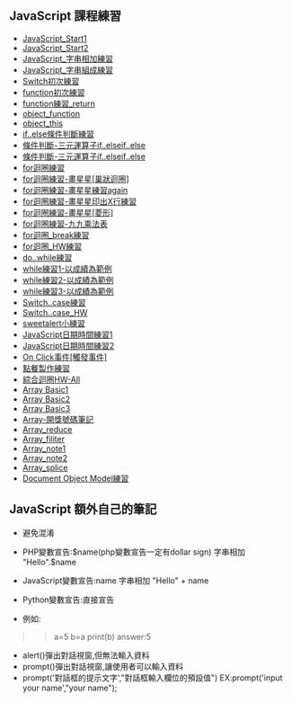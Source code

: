 ## JavaScript 課程練習
<ul>
    <li><a href="./star_class_console/js_s2022051206.html">JavaScript_Start1</a></li>
    <li><a href="./star_class_console/jsme_0518__star.html">JavaScript_Start2</a></li>
    <li><a href="./star_class_console/js_s20220512008.html">JavaScript_字串相加練習</a></li>
    <li><a href="./date/js_practice01.html">JavaScript_字串組成練習</a></li>
    <li><a href="./star_class_console/js_save0518_switch.html">Switch初次練習</a></li>
    <li><a href="./star_class_console/js_function.html">function初次練習</a></li>
    <li><a href="./function/js_function01_0606.html">function練習_return</a></li>
    <li><a href="./function/js_object_function_0615.html">object_function</a></li>
    <li><a href="./object_this/js_061601.html">object_this</a></li>
    <li><a href="./if_else/js_0526practice02.html">if..else條件判斷練習</a></li>
    <li><a href="./if_else/js_0526practice03.html">條件判斷-三元運算子if..elseif..else</a></li>
    <li><a href="./if_elseif_else/js_0526practice04.html">條件判斷-三元運算子if..elseif..else</a></li>
    <li><a href="./for/js_0601_for_i_up.html">for迴圈練習</a></li>
    <li><a href="./for/js_0601_for_i_up02.html">for迴圈練習-畫星星[巢狀迴圈]</a></li>
    <li><a href="./for/js_0601practice05_for_loop.html">for迴圈練習-畫星星練習again</a></li>
    <li><a href="./for/js_0601practice04_for.html">for迴圈練習-畫星星印出X行練習</a></li>
    <li><a href="./star/js_0601_for_practice01.html">for迴圈練習-畫星星[菱形]</a></li>
    <li><a href="./star/js_0602_practice_99.html">for迴圈練習-九九乘法表</a></li>
    <li><a href="./star/js_0602_practice_break.html">for迴圈_break練習</a></li>
    <li><a href="./star/js_0602_practice_hw.html">for迴圈_HW練習</a></li>
    <li><a href="./dowhile/js_0608_practice07_dowhile.html">do..while練習</a></li>
    <li><a href="js_0608_practice01_while.html">while練習1-以成績為範例</a></li>
    <li><a href="js_0608_practice02-03_while.html">while練習2-以成績為範例</a></li>
    <li><a href="js_0608_practice04_while.html">while練習3-以成績為範例</a></li>
    <li><a href="js_0601practice01.html">Switch..case練習</a></li>
    <li><a href="js_0601practice02.html">Switch..case_HW</a></li>
    <li><a href="js_sweetalert.html">sweetalert小練習</a></li>
    <li><a href="js_0526practice.html">JavaScript日期時間練習1</a></li>
    <li><a href="js_practice02.html">JavaScript日期時間練習2</a></li>
    <li><a href="js0519.html">On Click事件[觸發事件]</a></li>
    <li><a href="js0519-4.html">點餐製作練習</a></li>
    <li><a href="js_0609_practice01_hw.html">綜合迴圈HW-All</a></li>
    <li><a href="js_0608_practice01_array.html">Array Basic1</a></li>
    <li><a href="js0609_array_introduce.html">Array Basic2</a></li>
    <li><a href="js0609_array02.html">Array Basic3</a></li>
    <li><a href="js_0608_practice05_arra_random01_.html">Array-開獎號碼筆記</a></li>
    <li><a href="js_0609_reduce_practice.html">Array_reduce</a></li>
    <li><a href="js0609_array03_filiter.html">Array_filiter</a></li>
    <li><a href="js0609_index_array.html">Array_note1</a></li>
    <li><a href="array_note.html">Array_note2</a></li>
    <li><a href="js0609_push_pop_array.html">Array_splice</a></li>
    <li><a href="js_061602_DOM.html">Document Object Model練習</a></li>

</ul>

## JavaScript 額外自己的筆記
* 避免混淆

* PHP變數宣告:$name(php變數宣告一定有dollar sign)
    字串相加 "Hello".$name
* JavaScript變數宣告:name
    字串相加 "Hello" + name
* Python變數宣告:直接宣告
* 例如:
>>a=5
>>b=a
>>print(b)
>>answer:5
* alert()彈出對話視窗,但無法輸入資料
* prompt()彈出對話視窗,讓使用者可以輸入資料 
* prompt('對話框的提示文字',"對話框輸入欄位的預設值")
    EX:prompt('input your name',"your name");
